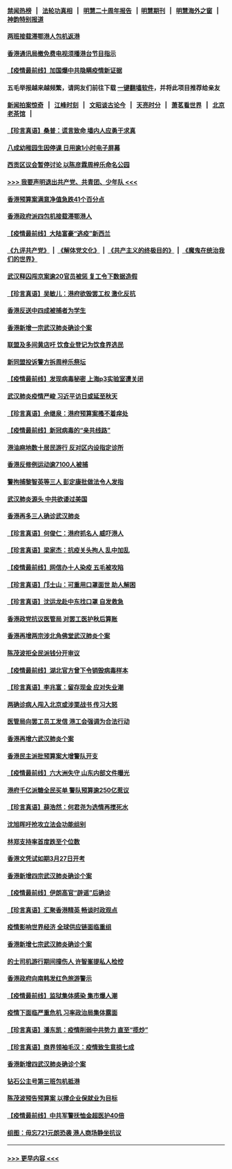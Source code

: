 #### [禁闻热榜](热点新闻.md?=0)  &nbsp;&nbsp;|&nbsp;&nbsp; [法轮功真相](https://github.com/gfw-breaker/truth/blob/master/README.md?=0) &nbsp;&nbsp;|&nbsp;&nbsp; [明慧二十周年报告](https://github.com/gfw-breaker/mh-reports/blob/master/README.md?=0) &nbsp;&nbsp;|&nbsp;&nbsp;[明慧期刊](https://github.com/gfw-breaker/mh-qikan) &nbsp;&nbsp;|&nbsp;&nbsp; [明慧海外之窗](https://github.com/gfw-breaker/mh-news/blob/master/README.md?=0) &nbsp;&nbsp;|&nbsp;&nbsp; [神韵特别报道](https://github.com/gfw-breaker/mh-news/blob/master/shenyun.md?=0)
#### [两班接载滞鄂港人包机返港](../pages/nsc415/n11915855.md?t=03060502) 
#### [香港通讯局撤免费电视须播港台节目指示](../pages/nsc415/n11915831.md?t=03060502) 
#### [【疫情最前线】加国爆中共隐瞒疫情新证据](../pages/nsc415/n11915482.md?t=03060502) 
#### 五毛举报越来越频繁，请网友们前往下载 [一键翻墙软件](https://github.com/gfw-breaker/ssr-accounts)，并将此项目推荐给亲友
#### [新闻拍案惊奇](https://github.com/gfw-breaker/banned-news/blob/master/pages/link4.md) &nbsp;&nbsp;|&nbsp;&nbsp; [江峰时刻](https://github.com/gfw-breaker/banned-news/blob/master/pages/link4.md) &nbsp;&nbsp;|&nbsp;&nbsp; [文昭谈古论今](https://github.com/gfw-breaker/banned-news/blob/master/pages/link4.md) &nbsp;&nbsp;|&nbsp;&nbsp; [天亮时分](https://github.com/gfw-breaker/banned-news/blob/master/pages/link4.md) &nbsp;&nbsp;|&nbsp;&nbsp; [萧茗看世界](https://github.com/gfw-breaker/banned-news/blob/master/pages/link4.md) &nbsp;&nbsp;|&nbsp;&nbsp; [北京老茶馆](https://github.com/gfw-breaker/banned-news/blob/master/pages/link4.md) &nbsp;&nbsp;|&nbsp;&nbsp; 
#### [【珍言真语】桑普：谎言致命 墙内人应勇于求真](../pages/nsc415/n11915169.md?t=03060502) 
#### [八成幼稚园生因停课 日用逾1小时电子屏幕](../pages/nsc415/n11913263.md?t=03060502) 
#### [西贡区议会暂停讨论 以陈彦霖周梓乐命名公园](../pages/nsc415/n11913248.md?t=03060502) 
#### [>>> 我要声明退出共产党、共青团、少年队 <<<](https://github.com/begood0513/goodnews/blob/master/quit/letter.md) 
#### [香港预算案满意净值急跌41个百分点](../pages/nsc415/n11913236.md?t=03060502) 
#### [香港政府派四包机接载滞鄂港人](../pages/nsc415/n11913211.md?t=03060502) 
#### [【疫情最前线】大陆富豪“逃疫”新西兰](../pages/nsc415/n11913160.md?t=03060502) 
#### [《九评共产党》](https://github.com/begood0513/9ping.md/blob/master/README.md) &nbsp;|&nbsp; [《解体党文化》](../../../../jtdwh.md/blob/master/README.md)  &nbsp;|&nbsp; [《共产主义的终极目的》](../../../../gczydzjmd.md/blob/master/README.md) &nbsp;|&nbsp; [《魔鬼在统治我们的世界》](../../../../mgztzwmdsj.md/blob/master/README.md) 
#### [武汉释囚闯京案逾20官员被惩 复工令下数据造假](../pages/nsc415/n11912743.md?t=03060502) 
#### [【珍言真语】吴敏儿：港府欲毁罢工权 激化反抗](../pages/nsc415/n11912457.md?t=03060502) 
#### [香港反送中四成被捕者为学生](../pages/nsc415/n11910730.md?t=03060502) 
#### [香港新增一宗武汉肺炎确诊个案](../pages/nsc415/n11910724.md?t=03060502) 
#### [联盟及多间黄店吁 饮食业登记为饮食界选民](../pages/nsc415/n11910718.md?t=03060502) 
#### [新同盟投诉警方拆周梓乐祭坛](../pages/nsc415/n11910707.md?t=03060502) 
#### [【疫情最前线】发现病毒秘密 上海p3实验室遭关闭](../pages/nsc415/n11910640.md?t=03060502) 
#### [武汉肺炎疫情严峻 习近平访日或延至秋天](../pages/nsc415/n11910570.md?t=03060502) 
#### [【珍言真语】佘继泉：港府预算案搔不着痒处](../pages/nsc415/n11910011.md?t=03060502) 
#### [【疫情最前线】新冠病毒的“亲共线路”](../pages/nsc415/n11907734.md?t=03060502) 
#### [港油麻地数十居民游行 反对区内设指定诊所](../pages/nsc415/n11907900.md?t=03060502) 
#### [香港反修例运动逾7100人被捕](../pages/nsc415/n11907922.md?t=03060502) 
#### [警拘捕黎智英等三人 彭定康批做法令人发指](../pages/nsc415/n11907905.md?t=03060502) 
#### [武汉肺炎源头 中共欲诿过美国](../pages/nsc415/n11907665.md?t=03060502) 
#### [香港再多三人确诊武汉肺炎](../pages/nsc415/n11907846.md?t=03060502) 
#### [【珍言真语】何俊仁：港府抓名人 威吓港人](../pages/nsc415/n11907561.md?t=03060502) 
#### [【珍言真语】梁家杰：抗疫关头拘人 乱中加乱](../pages/nsc415/n11907444.md?t=03060502) 
#### [【疫情最前线】网信办十人染疫 五毛被攻陷](../pages/nsc415/n11903757.md?t=03060502) 
#### [【珍言真语】邝士山：可重用口罩面世 助人解困](../pages/nsc415/n11903875.md?t=03060502) 
#### [【珍言真语】沈运龙赴中东找口罩 自发救急](../pages/nsc415/n11903291.md?t=03060502) 
#### [香港政党抗议医管局 对罢工医护秋后算账](../pages/nsc415/n11901746.md?t=03060502) 
#### [香港再增两宗涉北角佛堂武汉肺炎个案](../pages/nsc415/n11901737.md?t=03060502) 
#### [陈茂波拒全民派钱分开审议](../pages/nsc415/n11901672.md?t=03060502) 
#### [【疫情最前线】湖北官方曾下令销毁病毒样本](../pages/nsc415/n11901518.md?t=03060502) 
#### [【珍言真语】李兆富：留存现金 应对失业潮](../pages/nsc415/n11901448.md?t=03060502) 
#### [两确诊病人闯入北京或涉栗战书 传习大怒](../pages/nsc415/n11901180.md?t=03060502) 
#### [医管局向罢工员工发信 港工会强调为合法行动](../pages/nsc415/n11898870.md?t=03060502) 
#### [香港再增六武汉肺炎个案](../pages/nsc415/n11898843.md?t=03060502) 
#### [香港民主派批预算案大增警队开支](../pages/nsc415/n11898813.md?t=03060502) 
#### [【疫情最前线】六大洲失守 山东内部文件曝光](../pages/nsc415/n11898455.md?t=03060502) 
#### [港府千亿派糖全民买单 警队预算逾250亿惹议](../pages/nsc415/n11898608.md?t=03060502) 
#### [【珍言真语】薛浩然：何君尧为选情再搅死水](../pages/nsc415/n11898269.md?t=03060502) 
#### [沈旭晖吁抢攻立法会功能组别](../pages/nsc415/n11896084.md?t=03060502) 
#### [林郑支持率首度跌至个位数](../pages/nsc415/n11896058.md?t=03060502) 
#### [香港文凭试如期3月27日开考](../pages/nsc415/n11896055.md?t=03060502) 
#### [香港新增四宗武汉肺炎确诊个案](../pages/nsc415/n11896040.md?t=03060502) 
#### [【疫情最前线】伊朗高官“辟谣”后确诊](../pages/nsc415/n11895902.md?t=03060502) 
#### [【珍言真语】汇聚香港精英 畅谈时政观点](../pages/nsc415/n11895733.md?t=03060502) 
#### [疫情影响世界经济 全球供应链面临重组](../pages/nsc415/n11895634.md?t=03060502) 
#### [香港新增七宗武汉肺炎确诊个案](../pages/nsc415/n11893498.md?t=03060502) 
#### [的士司机游行期间撞伤人 许智峯提私人检控](../pages/nsc415/n11893483.md?t=03060502) 
#### [香港政府向南韩发红色旅游警示](../pages/nsc415/n11893398.md?t=03060502) 
#### [【疫情最前线】监狱集体感染 集市爆人潮](../pages/nsc415/n11893181.md?t=03060502) 
#### [疫情下面临严重危机  习率政治局集体露面](../pages/nsc415/n11893305.md?t=03060502) 
#### [【珍言真语】潘东凯：疫情削弱中共势力 直至“揽炒”](../pages/nsc415/n11892866.md?t=03060502) 
#### [【珍言真语】商界领袖毛汉：疫情致生意损七成](../pages/nsc415/n11890348.md?t=03060502) 
#### [香港新增四武汉肺炎确诊个案](../pages/nsc415/n11890610.md?t=03060502) 
#### [钻石公主号第三班包机抵港](../pages/nsc415/n11890645.md?t=03060502) 
#### [陈茂波预告预算案 以撑企业保就业为目标](../pages/nsc415/n11890574.md?t=03060502) 
#### [【疫情最前线】中共军警抚恤金超医护40倍](../pages/nsc415/n11890458.md?t=03060502) 
#### [组图：毋忘721元朗恐袭 港人商场静坐抗议](../pages/nsc415/n11876882.md?t=03060502) 

----
#### [ >>> 更早内容 <<< ](../indexes/nsc415-earlier.md)
